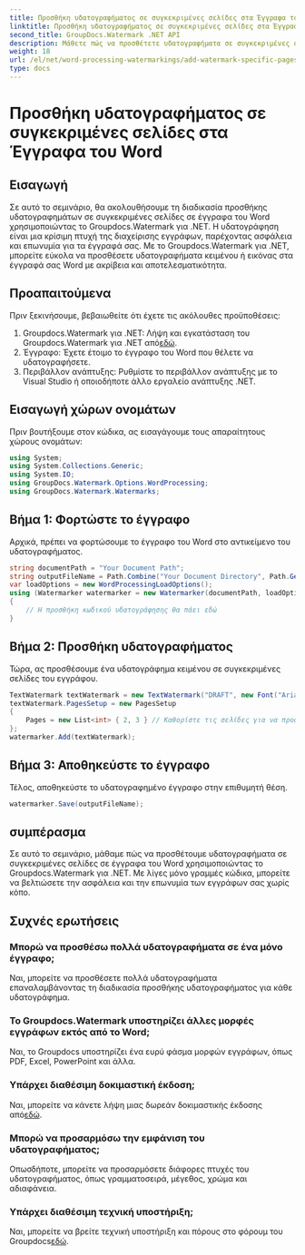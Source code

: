 ```yaml
---
title: Προσθήκη υδατογραφήματος σε συγκεκριμένες σελίδες στα Έγγραφα του Word
linktitle: Προσθήκη υδατογραφήματος σε συγκεκριμένες σελίδες στα Έγγραφα του Word
second_title: GroupDocs.Watermark .NET API
description: Μάθετε πώς να προσθέτετε υδατογραφήματα σε συγκεκριμένες σελίδες σε έγγραφα του Word χωρίς κόπο χρησιμοποιώντας το υδατογράφημα Groupdocs για .NET. Βελτιώστε την ασφάλεια των εγγράφων και την επωνυμία.
weight: 18
url: /el/net/word-processing-watermarkings/add-watermark-specific-pages-word-docs/
type: docs
---
```

# Προσθήκη υδατογραφήματος σε συγκεκριμένες σελίδες στα Έγγραφα του Word

## Εισαγωγή
Σε αυτό το σεμινάριο, θα ακολουθήσουμε τη διαδικασία προσθήκης υδατογραφημάτων σε συγκεκριμένες σελίδες σε έγγραφα του Word χρησιμοποιώντας το Groupdocs.Watermark για .NET. Η υδατογράφηση είναι μια κρίσιμη πτυχή της διαχείρισης εγγράφων, παρέχοντας ασφάλεια και επωνυμία για τα έγγραφά σας. Με το Groupdocs.Watermark για .NET, μπορείτε εύκολα να προσθέσετε υδατογραφήματα κειμένου ή εικόνας στα έγγραφά σας Word με ακρίβεια και αποτελεσματικότητα.
## Προαπαιτούμενα
Πριν ξεκινήσουμε, βεβαιωθείτε ότι έχετε τις ακόλουθες προϋποθέσεις:
1.  Groupdocs.Watermark για .NET: Λήψη και εγκατάσταση του Groupdocs.Watermark για .NET από[εδώ](https://releases.groupdocs.com/Watermark/net/).
2. Έγγραφο: Έχετε έτοιμο το έγγραφο του Word που θέλετε να υδατογραφήσετε.
3. Περιβάλλον ανάπτυξης: Ρυθμίστε το περιβάλλον ανάπτυξης με το Visual Studio ή οποιοδήποτε άλλο εργαλείο ανάπτυξης .NET.

## Εισαγωγή χώρων ονομάτων
Πριν βουτήξουμε στον κώδικα, ας εισαγάγουμε τους απαραίτητους χώρους ονομάτων:
```csharp
using System;
using System.Collections.Generic;
using System.IO;
using GroupDocs.Watermark.Options.WordProcessing;
using GroupDocs.Watermark.Watermarks;
```
## Βήμα 1: Φορτώστε το έγγραφο
Αρχικά, πρέπει να φορτώσουμε το έγγραφο του Word στο αντικείμενο του υδατογραφήματος.
```csharp
string documentPath = "Your Document Path";
string outputFileName = Path.Combine("Your Document Directory", Path.GetFileName(documentPath));
var loadOptions = new WordProcessingLoadOptions();
using (Watermarker watermarker = new Watermarker(documentPath, loadOptions))
{
    // Η προσθήκη κωδικού υδατογράφησης θα πάει εδώ
}
```
## Βήμα 2: Προσθήκη υδατογραφήματος
Τώρα, ας προσθέσουμε ένα υδατογράφημα κειμένου σε συγκεκριμένες σελίδες του εγγράφου.
```csharp
TextWatermark textWatermark = new TextWatermark("DRAFT", new Font("Arial", 42));
textWatermark.PagesSetup = new PagesSetup
{
    Pages = new List<int> { 2, 3 } // Καθορίστε τις σελίδες για να προσθέσετε το υδατογράφημα
};
watermarker.Add(textWatermark);
```
## Βήμα 3: Αποθηκεύστε το έγγραφο
Τέλος, αποθηκεύστε το υδατογραφημένο έγγραφο στην επιθυμητή θέση.
```csharp
watermarker.Save(outputFileName);
```

## συμπέρασμα
Σε αυτό το σεμινάριο, μάθαμε πώς να προσθέτουμε υδατογραφήματα σε συγκεκριμένες σελίδες σε έγγραφα του Word χρησιμοποιώντας το Groupdocs.Watermark για .NET. Με λίγες μόνο γραμμές κώδικα, μπορείτε να βελτιώσετε την ασφάλεια και την επωνυμία των εγγράφων σας χωρίς κόπο.
## Συχνές ερωτήσεις
### Μπορώ να προσθέσω πολλά υδατογραφήματα σε ένα μόνο έγγραφο;
Ναι, μπορείτε να προσθέσετε πολλά υδατογραφήματα επαναλαμβάνοντας τη διαδικασία προσθήκης υδατογραφήματος για κάθε υδατογράφημα.
### Το Groupdocs.Watermark υποστηρίζει άλλες μορφές εγγράφων εκτός από το Word;
Ναι, το Groupdocs υποστηρίζει ένα ευρύ φάσμα μορφών εγγράφων, όπως PDF, Excel, PowerPoint και άλλα.
### Υπάρχει διαθέσιμη δοκιμαστική έκδοση;
 Ναι, μπορείτε να κάνετε λήψη μιας δωρεάν δοκιμαστικής έκδοσης από[εδώ](https://releases.groupdocs.com/).
### Μπορώ να προσαρμόσω την εμφάνιση του υδατογραφήματος;
Οπωσδήποτε, μπορείτε να προσαρμόσετε διάφορες πτυχές του υδατογραφήματος, όπως γραμματοσειρά, μέγεθος, χρώμα και αδιαφάνεια.
### Υπάρχει διαθέσιμη τεχνική υποστήριξη;
 Ναι, μπορείτε να βρείτε τεχνική υποστήριξη και πόρους στο φόρουμ του Groupdocs[εδώ](https://forum.groupdocs.com/c/watermark/19).
